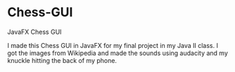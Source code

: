 # Chess-GUI
JavaFX Chess GUI

I made this Chess GUI in JavaFX for my final project in my Java II class.
I got the images from Wikipedia and made the sounds using audacity and my
knuckle hitting the back of my phone.
